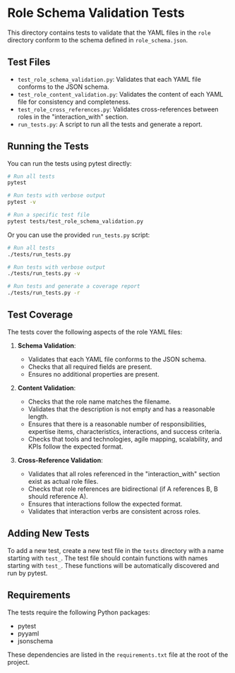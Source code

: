 # Role Schema Validation Tests

This directory contains tests to validate that the YAML files in the `role` directory conform to the schema defined in `role_schema.json`.

## Test Files

- `test_role_schema_validation.py`: Validates that each YAML file conforms to the JSON schema.
- `test_role_content_validation.py`: Validates the content of each YAML file for consistency and completeness.
- `test_role_cross_references.py`: Validates cross-references between roles in the "interaction_with" section.
- `run_tests.py`: A script to run all the tests and generate a report.

## Running the Tests

You can run the tests using pytest directly:

```bash
# Run all tests
pytest

# Run tests with verbose output
pytest -v

# Run a specific test file
pytest tests/test_role_schema_validation.py
```

Or you can use the provided `run_tests.py` script:

```bash
# Run all tests
./tests/run_tests.py

# Run tests with verbose output
./tests/run_tests.py -v

# Run tests and generate a coverage report
./tests/run_tests.py -r
```

## Test Coverage

The tests cover the following aspects of the role YAML files:

1. **Schema Validation**:
   - Validates that each YAML file conforms to the JSON schema.
   - Checks that all required fields are present.
   - Ensures no additional properties are present.

2. **Content Validation**:
   - Checks that the role name matches the filename.
   - Validates that the description is not empty and has a reasonable length.
   - Ensures that there is a reasonable number of responsibilities, expertise items, characteristics, interactions, and success criteria.
   - Checks that tools and technologies, agile mapping, scalability, and KPIs follow the expected format.

3. **Cross-Reference Validation**:
   - Validates that all roles referenced in the "interaction_with" section exist as actual role files.
   - Checks that role references are bidirectional (if A references B, B should reference A).
   - Ensures that interactions follow the expected format.
   - Validates that interaction verbs are consistent across roles.

## Adding New Tests

To add a new test, create a new test file in the `tests` directory with a name starting with `test_`. The test file should contain functions with names starting with `test_`. These functions will be automatically discovered and run by pytest.

## Requirements

The tests require the following Python packages:

- pytest
- pyyaml
- jsonschema

These dependencies are listed in the `requirements.txt` file at the root of the project. 